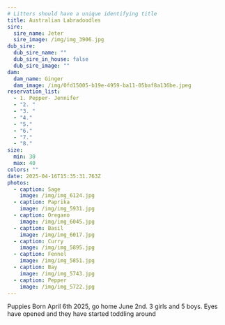 ```yaml
---
# Litters should have a unique identifying title
title: Australian Labradoodles
sire:
  sire_name: Jeter
  sire_image: /img/img_3906.jpg
dub_sire:
  dub_sire_name: ""
  dub_sire_in_house: false
  dub_sire_image: ""
dam:
  dam_name: Ginger
  dam_image: /img/0fd15005-b19e-4959-ba11-05baf8a136be.jpeg
reservation_list:
  - 1. Pepper- Jennifer
  - "2. "
  - "3. "
  - "4."
  - "5."
  - "6."
  - "7."
  - "8."
size:
  min: 30
  max: 40
colors: ""
date: 2025-04-16T15:35:31.763Z
photos:
  - caption: Sage
    image: /img/img_6124.jpg
  - caption: Paprika
    image: /img/img_5931.jpg
  - caption: Oregano
    image: /img/img_6045.jpg
  - caption: Basil
    image: /img/img_6017.jpg
  - caption: Curry
    image: /img/img_5895.jpg
  - caption: Fennel
    image: /img/img_5851.jpg
  - caption: Bay
    image: /img/img_5743.jpg
  - caption: Pepper
    image: /img/img_5722.jpg
---
```

Puppies Born April 6th 2025, go home June 2nd. 3 girls and 5 boys. Eyes have opened and they have started toddling around